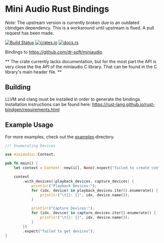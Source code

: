 Mini Audio Rust Bindings
===

*Note:*
The upstream version is currently broken due to an outdated cbindgen dependency.
This is a workaround until upstream is fixed. A pull request has been made.


[![Build Status](https://github.com/ExPixel/miniaudio-rs/workflows/CI/badge.svg)](https://github.com/ExPixel/miniaudio-rs/actions?query=workflow%3ACI)
[![crates.io](https://img.shields.io/crates/v/miniaudio.svg?color=orange)](https://crates.io/crates/miniaudio)
[![docs.rs](https://img.shields.io/badge/docs-stable-blue.svg)](https://docs.rs/miniaudio)

Bindings to https://github.com/dr-soft/miniaudio

**
The crate currently lacks documentation, but for the most part the API is very close the the API of the miniaudio C library.
That can be found in the C library's main header file.
**

Building
---
LLVM and clang must be installed in order to generate the bindings.
Installation instructions can be found here: https://rust-lang.github.io/rust-bindgen/requirements.html

Example Usage
---

For more examples, check out the [examples](/miniaudio/examples) directory.

```rust
//! Enumerating Devices

use miniaudio::Context;

pub fn main() {
    let context = Context::new(&[], None).expect("failed to create context");

    context
        .with_devices(|playback_devices, capture_devices| {
            println!("Playback Devices:");
            for (idx, device) in playback_devices.iter().enumerate() {
                println!("\t{}: {}", idx, device.name());
            }

            println!("Capture Devices:");
            for (idx, device) in capture_devices.iter().enumerate() {
                println!("\t{}: {}", idx, device.name());
            }
        })
        .expect("failed to get devices");
}
```
